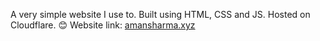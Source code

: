 A very simple website I use to. Built using HTML, CSS and JS. Hosted on Cloudflare. 😊
Website link: [amansharma.xyz](https://amansharma.xyz)
